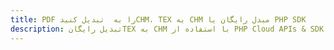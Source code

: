 ---title: PDF را به  تبدیل کنیدCHM، TEX به CHM مبدل رایگان یا PHP SDKdescription: تبدیل رایگانTEX به CHM با استفاده از PHP Cloud APIs & SDK همچنین اسناد PDF را در Cloud ایجاد، ویرایش و رندر کنید.---